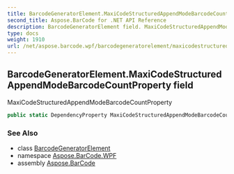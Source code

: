 ```yaml
---
title: BarcodeGeneratorElement.MaxiCodeStructuredAppendModeBarcodeCountProperty
second_title: Aspose.BarCode for .NET API Reference
description: BarcodeGeneratorElement field. MaxiCodeStructuredAppendModeBarcodeCountProperty
type: docs
weight: 1910
url: /net/aspose.barcode.wpf/barcodegeneratorelement/maxicodestructuredappendmodebarcodecountproperty/
---
```

## BarcodeGeneratorElement.MaxiCodeStructuredAppendModeBarcodeCountProperty field

MaxiCodeStructuredAppendModeBarcodeCountProperty

```csharp
public static DependencyProperty MaxiCodeStructuredAppendModeBarcodeCountProperty;
```

### See Also

* class [BarcodeGeneratorElement](../)
* namespace [Aspose.BarCode.WPF](../../barcodegeneratorelement/)
* assembly [Aspose.BarCode](../../../)


